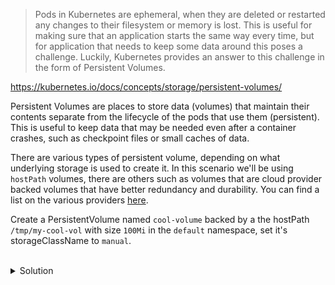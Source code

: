 
> Pods in Kubernetes are ephemeral, when they are deleted or restarted any changes to their filesystem or memory is lost. This is useful for making sure that an application starts the same way every time, but for application that needs to keep some data around this poses a challenge. Luckily, Kubernetes provides an answer to this challenge in the form of Persistent Volumes.

https://kubernetes.io/docs/concepts/storage/persistent-volumes/

Persistent Volumes are places to store data (volumes) that maintain their contents separate from the lifecycle of the pods that use them (persistent). This is useful to keep data that may be needed even after a container crashes, such as checkpoint files or small caches of data.

There are various types of persistent volume, depending on what underlying storage is used to create it. In this scenario we'll be using `hostPath` volumes, there are others such as volumes that are cloud provider backed volumes that have better redundancy and durability. You can find a list on the various providers [here](https://kubernetes.io/docs/concepts/storage/persistent-volumes/#types-of-persistent-volumes).

Create a PersistentVolume named `cool-volume` backed by a the hostPath `/tmp/my-cool-vol` with size `100Mi` in the `default` namespace, set it's storageClassName to `manual`.

<br>
<details><summary>Solution</summary>
<br>
Kubectl doesn't have a create function for PersistentVolumes. To find a starting point, use something from the K8s docs and adjust it for the requirements.

One such example is here: https://kubernetes.io/docs/tasks/configure-pod-container/configure-persistent-volume-storage/#create-a-persistentvolume

```plain
kubectl apply -f - <<EOF

apiVersion: v1
kind: PersistentVolume
metadata:
  name: cool-volume #changed
  namespace: default #added
  labels:
    type: local
spec:
  storageClassName: manual #make sure to include
  capacity:
    storage: 100Mi #changed
  accessModes:
    - ReadWriteOnce
  hostPath:
    path: "/tmp/my-cool-vol" #changed

EOF
```{{exec}}

</details>

